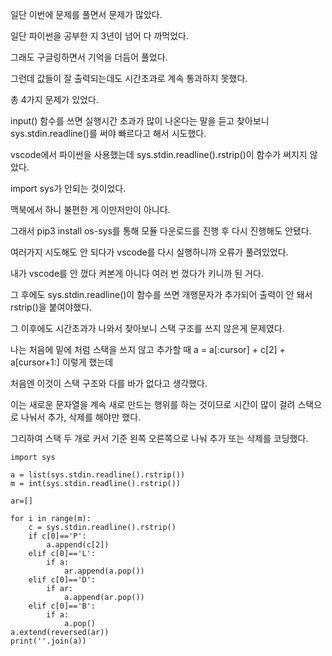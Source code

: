 일단 이번에 문제를 풀면서 문제가 많았다.

일단 파이썬을 공부한 지 3년이 넘어 다 까먹었다.

그래도 구글링하면서 기억을 더듬어 풀었다.

그런데 값들이 잘 출력되는데도 시간초과로 계속 통과하지 못했다.

 

총 4가지 문제가 있었다.

input() 함수를 쓰면 실행시간 초과가 많이 나온다는 말을 듣고 찾아보니sys.stdin.readline()를 써야 빠르다고 해서 시도했다.

vscode에서 파이썬을 사용했는데 sys.stdin.readline().rstrip()이 함수가 써지지 않았다.

 

import sys가 안되는 것이었다.

맥북에서 하니 불편한 게 이만저만이 아니다.

그래서 pip3 install os-sys를 통해 모듈 다운로드를 진행 후 다시 진행해도 안됐다.

여러가지 시도해도 안 되다가 vscode를 다시 실행하니까 오류가 풀려있었다.

내가 vscode를 안 껐다 켜본게 아니다 여러 번 껐다가 키니까 된 거다.


그 후에도 sys.stdin.readline()이 함수를 쓰면 개행문자가 추가되어 출력이 안 돼서 rstrip()을 붙여야했다.


그 이후에도 시간초과가 나와서 찾아보니 스택 구조를 쓰지 않은게 문제였다.

나는 처음에 밑에 처럼 스택을 쓰지 않고 추가할 때 a = a[:cursor] + c[2] + a[cursor+1:] 이렇게 했는데

처음엔 이것이 스택 구조와 다를 바가 없다고 생각했다.

이는 새로운 문자열을 계속 새로 만드는 행위를 하는 것이므로 시간이 많이 걸려 스택으로 나눠서 추가, 삭제를 해야만 했다.

그리하여 스택 두 개로 커서 기준 왼쪽 오른쪽으로 나눠 추가 또는 삭제를 코딩했다.


```
import sys
 
a = list(sys.stdin.readline().rstrip())
m = int(sys.stdin.readline().rstrip())
 
ar=[]
 
for i in range(m):
    c = sys.stdin.readline().rstrip()
    if c[0]=='P':
        a.append(c[2])
    elif c[0]=='L':
        if a:
            ar.append(a.pop())
    elif c[0]=='D':
        if ar:
            a.append(ar.pop())
    elif c[0]=='B':
        if a:
            a.pop()
a.extend(reversed(ar))
print(''.join(a))
```